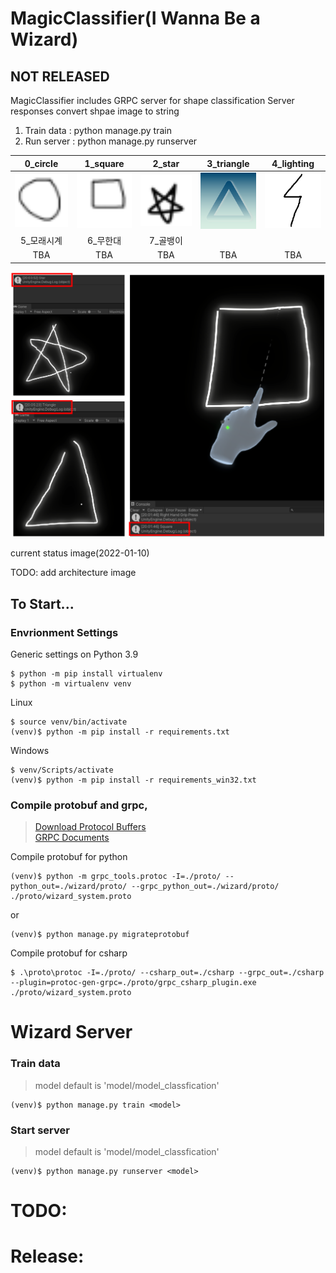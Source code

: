 # MagicClassifier(I Wanna Be a Wizard)
## NOT RELEASED
MagicClassifier includes GRPC server for shape classification
Server responses convert shpae image to string 
1. Train data : python manage.py train
2. Run server : python manage.py runserver


|0_circle|1_square|2_star|3_triangle|4_lighting|
|:-:|:-:|:-:|:-:|:-:|
|[<img src="./test_data/circle.png" width="100"/>](./test_data/circle.png)|[<img src="./test_data/square.png" width="100"/>](./test_data/square.png)|[<img src="./test_data/star.png" width="100"/>](./test_data/star.png)|[<img src="./images/triangle.png" width="100"/>](./images/triangle.png)|[<img src="./test_data/lightning.png" width="100"/>](./test_data/lightning.png)
|5_모래시계|6_무한대|7_골뱅이|   |   |
|TBA|TBA|TBA|TBA|TBA|

[<img src="./images/hou.png" width="600"/>](./images/hou.png)

current status image(2022-01-10)

TODO: add architecture image

## To Start...

### Envrionment Settings
Generic settings on Python 3.9
```
$ python -m pip install virtualenv
$ python -m virtualenv venv
```
Linux
```
$ source venv/bin/activate
(venv)$ python -m pip install -r requirements.txt
```
Windows
```
$ venv/Scripts/activate
(venv)$ python -m pip install -r requirements_win32.txt
```

### Compile protobuf and grpc, 
> [Download Protocol Buffers](https://developers.google.com/protocol-buffers/docs/downloads) \
> [GRPC Documents](https://grpc.io/docs/languages/python/basics/)

Compile protobuf for python
```
(venv)$ python -m grpc_tools.protoc -I=./proto/ --python_out=./wizard/proto/ --grpc_python_out=./wizard/proto/ ./proto/wizard_system.proto
```
or
```
(venv)$ python manage.py migrateprotobuf
```

Compile protobuf for csharp
```
$ .\proto\protoc -I=./proto/ --csharp_out=./csharp --grpc_out=./csharp --plugin=protoc-gen-grpc=./proto/grpc_csharp_plugin.exe ./proto/wizard_system.proto
```

# Wizard Server

### Train data
> model default is 'model/model_classfication'
```
(venv)$ python manage.py train <model>
```

### Start server
> model default is 'model/model_classfication'
```
(venv)$ python manage.py runserver <model>
```



# TODO:


# Release:
